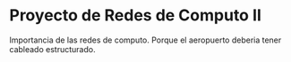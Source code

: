 # Proyecto de Redes de Computo II
Importancia de las redes de computo.
Porque el aeropuerto deberia tener cableado estructurado.